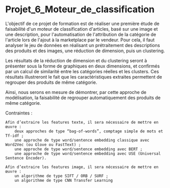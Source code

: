 # Projet_6_Moteur_de_classification
L'objectif de ce projet de formation est de réaliser une première étude de faisabilité d'un moteur de classification d'articles, basé sur une image et une description, pour l'automatisation de l'attribution de la catégorie de l'article lors de l'ajout à la marketplace par le vendeur.
Pour cela, il faut analyser le jeu de données en réalisant un prétraitement des descriptions des produits et des images, une réduction de dimension, puis un clustering.

Les résultats de la réduction de dimension et du clustering seront à présenter sous la forme de graphiques en deux dimensions, et confirmés par un calcul de similarité entre les catégories réelles et les clusters. Ces résultats illustreront le fait que les caractéristiques extraites permettent de regrouper des produits de même catégorie.

Ainsi, nous serons en mesure de démontrer, par cette approche de modélisation, la faisabilité de regrouper automatiquement des produits de même catégorie.

Contraintes :

    Afin d’extraire les features texte, il sera nécessaire de mettre en œuvre :
        deux approches de type “bag-of-words”, comptage simple de mots et Tf-idf ;
        une approche de type word/sentence embedding classique avec Word2Vec (ou Glove ou FastText) ;
        une approche de type word/sentence embedding avec BERT ;
        une approche de type word/sentence embedding avec USE (Universal Sentence Encoder).

    Afin d’extraire les features image, il sera nécessaire de mettre en œuvre :
        un algorithme de type SIFT / ORB / SURF ;
        un algorithme de type CNN Transfer Learning
